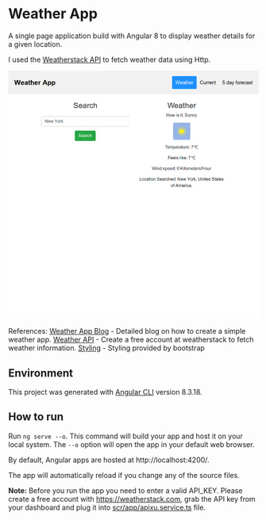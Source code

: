 # Weather App
A single page application build with Angular 8 to display weather details for a given location.

I used the [Weatherstack API](https://weatherstack.com) to fetch weather data using Http.

![Home Page](https://github.com/pratikbongale/Weather-App-Angular8/blob/master/src/assets/home_page.png)

References:
[Weather App Blog](https://www.digitalocean.com/community/tutorials/how-to-build-a-weather-app-with-angular-bootstrap-and-the-apixu-api) - Detailed blog on how to create a simple weather app.
[Weather API](https://weatherstack.com) - Create a free account at weatherstack to fetch weather information.
[Styling](https://getbootstrap.com/docs/4.1/layout/overview/) - Styling provided by bootstrap

## Environment
This project was generated with [Angular CLI](https://github.com/angular/angular-cli) version 8.3.18.

## How to run
Run `ng serve --o`. This command will build your app and host it on your local system. The `--o` option will open the app in your default web browser.

By default, Angular apps are hosted at http://localhost:4200/.

The app will automatically reload if you change any of the source files.

**Note:** Before you run the app you need to enter a valid API_KEY. Please create a free account with https://weatherstack.com, grab the API key from your dashboard and plug it into [scr/app/apixu.service.ts](src/app/apixu.service.ts) file.

